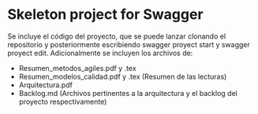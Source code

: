 # Skeleton project for Swagger

Se incluye el código del proyecto, que se puede lanzar clonando el repositorio y
posteriormente escribiendo swagger proyect start y swagger proyect edit.
Adicionalmente se incluyen los archivos de:
* Resumen_metodos_agiles.pdf y .tex
* Resumen_modelos_calidad.pdf y .tex (Resumen de las lecturas)
* Arquitectura.pdf
* Backlog.md (Archivos pertinentes a la arquitectura y el backlog del proyecto respectivamente)
